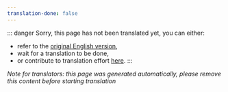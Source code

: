 ```yaml
---
translation-done: false
---
```

::: danger
Sorry, this page has not been translated yet, you can either:
- refer to the [original English version](<../../../zh/faq/README.md>),
- wait for a translation to be done,
- or contribute to translation effort [here](https://github.com/bsmg/wiki).
:::

_Note for translators: this page was generated automatically, please remove this content before starting translation_
